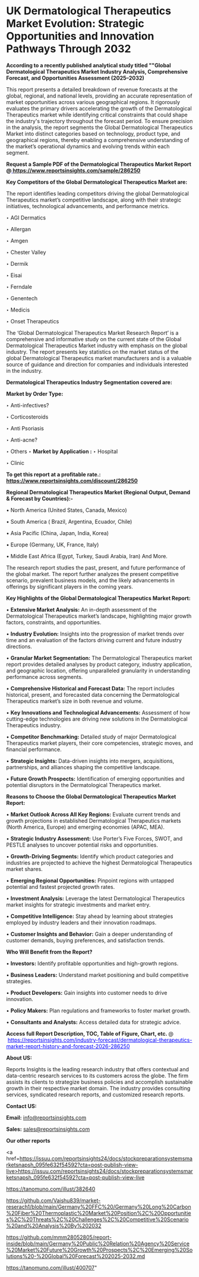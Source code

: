 # UK Dermatological Therapeutics Market Evolution: Strategic Opportunities and Innovation Pathways Through 2032

<strong>According to a recently published analytical study titled ""Global Dermatological Therapeutics Market Industry Analysis, Comprehensive Forecast, and Opportunities Assessment (2025–2032)</strong>

This report presents a detailed breakdown of revenue forecasts at the global, regional, and national levels, providing an accurate representation of market opportunities across various geographical regions. It rigorously evaluates the primary drivers accelerating the growth of the Dermatological Therapeutics market while identifying critical constraints that could shape the industry's trajectory throughout the forecast period. To ensure precision in the analysis, the report segments the Global Dermatological Therapeutics Market into distinct categories based on technology, product type, and geographical regions, thereby enabling a comprehensive understanding of the market’s operational dynamics and evolving trends within each segment.

<strong>Request a Sample PDF of the Dermatological Therapeutics Market Report </strong><strong>@<a href=https://www.reportsinsights.com/sample/286250 style=color:#0000ff;> https://www.reportsinsights.com/sample/286250</a></strong></font>

<strong>Key Competitors of the Global Dermatological Therapeutics Market are:</strong>

The report identifies leading competitors driving the global Dermatological Therapeutics market’s competitive landscape, along with their strategic initiatives, technological advancements, and performance metrics.

‣ AGI Dermatics

‣ Allergan

‣ Amgen

‣ Chester Valley

‣ Dermik

‣ Eisai

‣ Ferndale

‣ Genentech

‣ Medicis

‣ Onset Therapeutics

The ‘Global Dermatological Therapeutics Market Research Report’ is a comprehensive and informative study on the current state of the Global Dermatological Therapeutics Market industry with emphasis on the global industry. The report presents key statistics on the market status of the global Dermatological Therapeutics market manufacturers and is a valuable source of guidance and direction for companies and individuals interested in the industry.

<strong>Dermatological Therapeutics Industry Segmentation covered are:</strong>

<strong>Market by Order Type: </strong>

‣ Anti-infectives?

‣ Corticosteroids

‣ Anti Psoriasis

‣ Anti-acne?

‣ Others
‣ 
<strong>Market by Application :</strong>
‣ Hospital

‣ Clinic

<strong>To get this report at a profitable rate.: <a href=https://www.reportsinsights.com/discount/286250 style=color:#0000ff;>https://www.reportsinsights.com/discount/286250</a></strong></font>

<strong>Regional Dermatological Therapeutics Market (Regional Output, Demand &amp; Forecast by Countries):-</strong>

• North America (United States, Canada, Mexico)

• South America ( Brazil, Argentina, Ecuador, Chile)

• Asia Pacific (China, Japan, India, Korea)

• Europe (Germany, UK, France, Italy)

• Middle East Africa (Egypt, Turkey, Saudi Arabia, Iran) And More.

The research report studies the past, present, and future performance of the global market. The report further analyzes the present competitive scenario, prevalent business models, and the likely advancements in offerings by significant players in the coming years.

<strong>Key Highlights of the Global Dermatological Therapeutics Market Report:</strong>

• <strong>Extensive Market Analysis:</strong> An in-depth assessment of the Dermatological Therapeutics market’s landscape, highlighting major growth factors, constraints, and opportunities.

• <strong>Industry Evolution:</strong> Insights into the progression of market trends over time and an evaluation of the factors driving current and future industry directions.

• <strong>Granular Market Segmentation:</strong> The Dermatological Therapeutics market report provides detailed analyses by product category, industry application, and geographic location, offering unparalleled granularity in understanding performance across segments.

• <strong>Comprehensive Historical and Forecast Data:</strong> The report includes historical, present, and forecasted data concerning the Dermatological Therapeutics market’s size in both revenue and volume.

• <strong>Key Innovations and Technological Advancements:</strong> Assessment of how cutting-edge technologies are driving new solutions in the Dermatological Therapeutics industry.

• <strong>Competitor Benchmarking:</strong> Detailed study of major Dermatological Therapeutics market players, their core competencies, strategic moves, and financial performance.

• <strong>Strategic Insights:</strong> Data-driven insights into mergers, acquisitions, partnerships, and alliances shaping the competitive landscape.

• <strong>Future Growth Prospects:</strong> Identification of emerging opportunities and potential disruptors in the Dermatological Therapeutics market.

<strong>Reasons to Choose the Global Dermatological Therapeutics Market Report:</strong>

• <strong>Market Outlook Across All Key Regions:</strong> Evaluate current trends and growth projections in established Dermatological Therapeutics markets (North America, Europe) and emerging economies (APAC, MEA).

• <strong>Strategic Industry Assessment:</strong> Use Porter’s Five Forces, SWOT, and PESTLE analyses to uncover potential risks and opportunities.

• <strong>Growth-Driving Segments:</strong> Identify which product categories and industries are projected to achieve the highest Dermatological Therapeutics market shares.

• <strong>Emerging Regional Opportunities:</strong> Pinpoint regions with untapped potential and fastest projected growth rates.

• <strong>Investment Analysis:</strong> Leverage the latest Dermatological Therapeutics market insights for strategic investments and market entry.

• <strong>Competitive Intelligence:</strong> Stay ahead by learning about strategies employed by industry leaders and their innovation roadmaps.

• <strong>Customer Insights and Behavior:</strong> Gain a deeper understanding of customer demands, buying preferences, and satisfaction trends.

<strong>Who Will Benefit from the Report?</strong>

• <strong>Investors:</strong> Identify profitable opportunities and high-growth regions.

• <strong>Business Leaders:</strong> Understand market positioning and build competitive strategies.

• <strong>Product Developers:</strong> Gain insights into customer needs to drive innovation.

• <strong>Policy Makers:</strong> Plan regulations and frameworks to foster market growth.

• <strong>Consultants and Analysts:</strong> Access detailed data for strategic advice.
</ul>
<strong>Access full Report Description, TOC, Table of Figure, Chart, etc. </strong>@  <a href=https://reportsinsights.com/industry-forecast/dermatological-therapeutics-market-report-history-and-forecast-2026-286250 style=color:#0000ff;>https://reportsinsights.com/industry-forecast/dermatological-therapeutics-market-report-history-and-forecast-2026-286250</a></font>

<strong><strong>About US</strong>:</strong>

Reports Insights is the leading research industry that offers contextual and data-centric research services to its customers across the globe. The firm assists its clients to strategize business policies and accomplish sustainable growth in their respective market domain. The industry provides consulting services, syndicated research reports, and customized research reports.

<strong>Contact US:</strong>

<p class=""""><b>Email:</b> <a href=mailto:info@reportsinsights.com>info@reportsinsights.com</a></p>
<p class=""""><b>Sales:</b> <a href=mailto:sales@reportsinsights.com>sales@reportsinsights.com</a></p>

<strong>Our other reports</strong>

<a href=https://issuu.com/reportsinsights24/docs/stockpreparationsystemsmarketsnapsh_095fe632f54592?cta=post-publish-view-live>https://issuu.com/reportsinsights24/docs/stockpreparationsystemsmarketsnapsh_095fe632f54592?cta=post-publish-view-live</a>

<a href=https://tanomuno.com/illust/382640>https://tanomuno.com/illust/382640</a>

<a href=https://github.com/Vaishu839/market-reserach1/blob/main/Germany%20FFC%20/Germany%20Long%20Carbon%20Fiber%20Thermoplastic%20Market%20Position%2C%20Opportunities%2C%20Threats%2C%20Challenges%2C%20Competitive%20Scenario%20and%20Analysis%20By%202032>https://github.com/Vaishu839/market-reserach1/blob/main/Germany%20FFC%20/Germany%20Long%20Carbon%20Fiber%20Thermoplastic%20Market%20Position%2C%20Opportunities%2C%20Threats%2C%20Challenges%2C%20Competitive%20Scenario%20and%20Analysis%20By%202032</a>

<a href=https://github.com/mmm28052805/report-inside/blob/main/Germany%20Public%20Relation%20Agency%20Service%20Market%20Future%20Growth%20Prospects%2C%20Emerging%20Solutions%20-%20Global%20Forecast%202025-2032.md>https://github.com/mmm28052805/report-inside/blob/main/Germany%20Public%20Relation%20Agency%20Service%20Market%20Future%20Growth%20Prospects%2C%20Emerging%20Solutions%20-%20Global%20Forecast%202025-2032.md</a>

<a href=https://tanomuno.com/illust/400707>https://tanomuno.com/illust/400707</a>"
